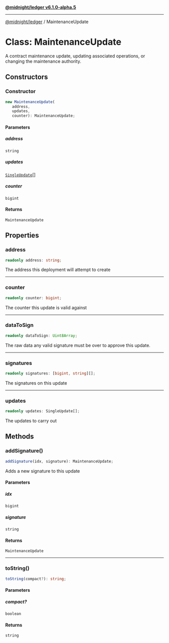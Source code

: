 [**@midnight/ledger v6.1.0-alpha.5**](../README.md)

***

[@midnight/ledger](../globals.md) / MaintenanceUpdate

# Class: MaintenanceUpdate

A contract maintenance update, updating associated operations, or
changing the maintenance authority.

## Constructors

### Constructor

```ts
new MaintenanceUpdate(
   address, 
   updates, 
   counter): MaintenanceUpdate;
```

#### Parameters

##### address

`string`

##### updates

[`SingleUpdate`](../type-aliases/SingleUpdate.md)[]

##### counter

`bigint`

#### Returns

`MaintenanceUpdate`

## Properties

### address

```ts
readonly address: string;
```

The address this deployment will attempt to create

***

### counter

```ts
readonly counter: bigint;
```

The counter this update is valid against

***

### dataToSign

```ts
readonly dataToSign: Uint8Array;
```

The raw data any valid signature must be over to approve this update.

***

### signatures

```ts
readonly signatures: [bigint, string][];
```

The signatures on this update

***

### updates

```ts
readonly updates: SingleUpdate[];
```

The updates to carry out

## Methods

### addSignature()

```ts
addSignature(idx, signature): MaintenanceUpdate;
```

Adds a new signature to this update

#### Parameters

##### idx

`bigint`

##### signature

`string`

#### Returns

`MaintenanceUpdate`

***

### toString()

```ts
toString(compact?): string;
```

#### Parameters

##### compact?

`boolean`

#### Returns

`string`
